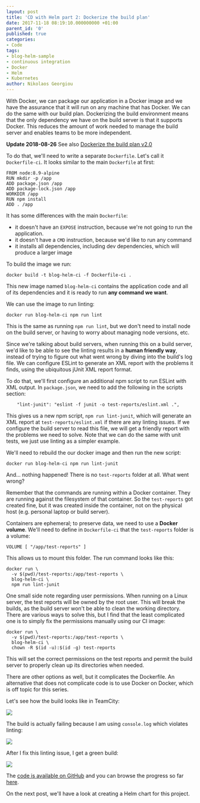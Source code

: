 ```yaml
---
layout: post
title: 'CD with Helm part 2: Dockerize the build plan'
date: 2017-11-18 08:19:10.000000000 +01:00
parent_id: '0'
published: true
categories:
- Code
tags:
- blog-helm-sample
- continuous integration
- Docker
- Helm
- Kubernetes
author: Nikolaos Georgiou
---
```


With Docker, we can package our application in a Docker image and we have the assurance that it will run on any machine that has Docker. We can do the same with our build plan. Dockerizing the build environment means that the only dependency we have on the build server is that it supports Docker. This reduces the amount of work needed to manage the build server and enables teams to be more independent.

<!--more-->

<strong>Update 2018-08-26</strong> See also <a href="{{ site.baseurl }}/2018/08/26/dockerize-the-build-plan-v2-0.html">Dockerize the build plan v2.0</a>

To do that, we'll need to write a separate <code>Dockerfile</code>. Let's call it <code>Dockerfile-ci</code>. It looks similar to the main <code>Dockerfile</code> at first:

```
FROM node:8.9-alpine
RUN mkdir -p /app
ADD package.json /app
ADD package-lock.json /app
WORKDIR /app
RUN npm install
ADD . /app
```

It has some differences with the main <code>Dockerfile</code>:
<ul>
<li>it doesn't have an <code>EXPOSE</code> instruction, because we're not going to run the application.</li>
<li>it doesn't have a <code>CMD</code> instruction, because we'd like to run any command</li>
<li>it installs all dependencies, including dev dependencies, which will produce a larger image</li>
</ul>

To build the image we run:

```
docker build -t blog-helm-ci -f Dockerfile-ci .
```

This new image named <code>blog-helm-ci</code> contains the application code and all of its dependencies and it is ready to run <strong>any command we want</strong>.

We can use the image to run linting:

```
docker run blog-helm-ci npm run lint
```

This is the same as running <code>npm run lint</code>, but we don't need to install node on the build server, or having to worry about managing node versions, etc.

Since we're talking about build servers, when running this on a build server, we'd like to be able to see the linting results in a <strong>human friendly way</strong>, instead of trying to figure out what went wrong by diving into the build's log file. We can configure ESLint to generate an XML report with the problems it finds, using the ubiquitous jUnit XML report format.

To do that, we'll first configure an additional npm script to run ESLint with XML output. In <code>package.json</code>, we need to add the following in the scripts section:

```
    "lint-junit": "eslint -f junit -o test-reports/eslint.xml .",
```

This gives us a new npm script, <code>npm run lint-junit</code>, which will generate an XML report at <code>test-reports/eslint.xml</code> if there are any linting issues. If we configure the build server to read this file, we will get a friendly report with the problems we need to solve. Note that we can do the same with unit tests, we just use linting as a simpler example.

We'll need to rebuild the our docker image and then run the new script:

```
docker run blog-helm-ci npm run lint-junit
```

And... nothing happened! There is no <code>test-reports</code> folder at all. What went wrong?

Remember that the commands are running within a Docker container. They are running against the filesystem of that container. So the <code>test-reports</code> got created fine, but it was created inside the container, not on the physical host (e.g. personal laptop or build server).

Containers are ephemeral; to preserve data, we need to use a <strong>Docker volume</strong>. We'll need to define in <code>Dockerfile-ci</code> that the <code>test-reports</code> folder is a volume:

```
VOLUME [ "/app/test-reports" ]
```

This allows us to mount this folder. The run command looks like this:

```
docker run \
  -v $(pwd)/test-reports:/app/test-reports \
  blog-helm-ci \
  npm run lint-junit
```

One small side note regarding user permissions. When running on a Linux server, the test reports will be owned by the root user. This will break the builds, as the build server won't be able to clean the working directory. There are various ways to solve this, but I find that the least complicated one is to simply fix the permissions manually using our CI image:

```
docker run \
  -v $(pwd)/test-reports:/app/test-reports \
  blog-helm-ci \
  chown -R $(id -u):$(id -g) test-reports
```

This will set the correct permissions on the test reports and permit the build server to properly clean up its directories when needed.

There are other options as well, but it complicates the Dockerfile. An alternative that does not complicate code is to use Docker on Docker, which is off topic for this series.

Let's see how the build looks like in TeamCity:

<img src="{{ site.baseurl }}/assets/2017/teamcity-steps.png" />

The build is actually failing because I am using <code>console.log</code> which violates linting:

<img src="{{ site.baseurl }}/assets/2017/teamcity-failed.png" />

After I fix this linting issue, I get a green build:

<img src="{{ site.baseurl }}/assets/2017/teamcity-pass.png" />

The <a href="https://github.com/ngeor/blog-helm" target="_blank">code is available on GitHub</a> and you can browse the progress so far <a href="https://github.com/ngeor/blog-helm/tree/0a918f0e3e74a3d6b9cd1205a70f7dd10a822e4f" target="_blank">here</a>.

On the next post, we'll have a look at creating a Helm chart for this project.
